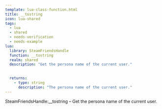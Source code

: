 ```yaml
---
template: lua-class-function.html
title: __tostring
icon: lua-shared
tags:
  - lua
  - shared
  - needs-verification
  - needs-example
lua:
  library: SteamFriendsHandle
  function: __tostring
  realm: shared
  description: "Get the persona name of the current user."
  
  
  returns:
    - type: string
      description: "The persona name of the current user."
---
```


<div class="lua__search__keywords">
SteamFriendsHandle:__tostring &#x2013; Get the persona name of the current user.
</div>
